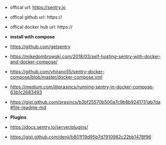 - offical url: https://sentry.io
- offical github url: https:// 
- offical docker hub url: https://

- __install with compose__
- https://github.com/getsentry
- https://mikedombrowski.com/2018/03/self-hosting-sentry-with-docker-and-docker-compose/
- https://github.com/yhirano55/sentry-docker-compose/blob/master/docker-compose.yml
- https://medium.com/@prasincs/running-sentry-in-docker-compose-63b1c2683493
- https://gist.github.com/prasincs/b3bf25570b500a7c9b8b9241731ab7da#file-readme-md


- __Plugins__
- https://docs.sentry.io/server/plugins/
- https://gist.github.com/denji/b801f19d95b7d7910982c22bb1478f96






